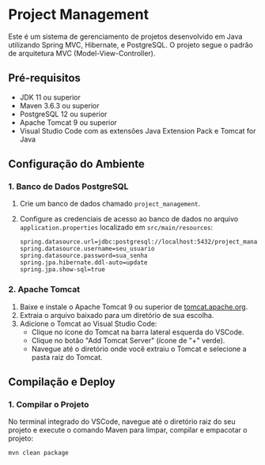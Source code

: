 # Project Management

Este é um sistema de gerenciamento de projetos desenvolvido em Java utilizando Spring MVC, Hibernate, e PostgreSQL. O projeto segue o padrão de arquitetura MVC (Model-View-Controller).

## Pré-requisitos

- JDK 11 ou superior
- Maven 3.6.3 ou superior
- PostgreSQL 12 ou superior
- Apache Tomcat 9 ou superior
- Visual Studio Code com as extensões Java Extension Pack e Tomcat for Java

## Configuração do Ambiente

### 1. Banco de Dados PostgreSQL

1. Crie um banco de dados chamado `project_management`.
2. Configure as credenciais de acesso ao banco de dados no arquivo `application.properties` localizado em `src/main/resources`:

    ```properties
    spring.datasource.url=jdbc:postgresql://localhost:5432/project_management
    spring.datasource.username=seu_usuario
    spring.datasource.password=sua_senha
    spring.jpa.hibernate.ddl-auto=update
    spring.jpa.show-sql=true
    ```

### 2. Apache Tomcat

1. Baixe e instale o Apache Tomcat 9 ou superior de [tomcat.apache.org](https://tomcat.apache.org/download-90.cgi).
2. Extraia o arquivo baixado para um diretório de sua escolha.
3. Adicione o Tomcat ao Visual Studio Code:
    - Clique no ícone do Tomcat na barra lateral esquerda do VSCode.
    - Clique no botão "Add Tomcat Server" (ícone de "+" verde).
    - Navegue até o diretório onde você extraiu o Tomcat e selecione a pasta raiz do Tomcat.

## Compilação e Deploy

### 1. Compilar o Projeto

No terminal integrado do VSCode, navegue até o diretório raiz do seu projeto e execute o comando Maven para limpar, compilar e empacotar o projeto:

```sh
mvn clean package
